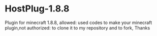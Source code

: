 # HostPlug-1.8.8
Plugin for minecraft 1.8.8, allowed: used codes to make your minecraft plugin,not authorized: to clone it to my repository and to fork, Thanks

